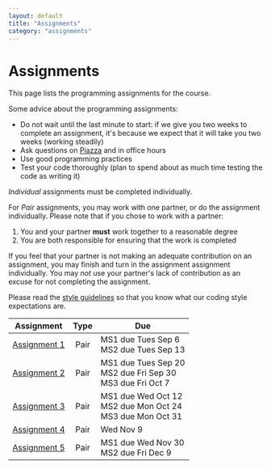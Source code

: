 ```yaml
---
layout: default
title: "Assignments"
category: "assignments"
---
```


# Assignments

This page lists the programming assignments for the course.

Some advice about the programming assignments:

* Do not wait until the last minute to start: if we give you two weeks to complete an assignment, it's because we expect that it will take you two weeks (working steadily)
* Ask questions on [Piazza](https://piazza.com/jhu/fall2022/601229) and in office hours
* Use good programming practices
* Test your code thoroughly (plan to spend about as much time testing the code as writing it)

*Individual* assignments must be completed individually.

For *Pair* assignments, you may work with one partner, or do the assignment individually.
Please note that if you chose to work with a partner:

1. You and your partner **must** work together to a reasonable degree
2. You are both responsible for ensuring that the work is completed

If you feel that your partner is not making an adequate contribution on an
assignment, you may finish and turn in the assignment assignment individually.
You may *not* use your partner's lack of contribution as an excuse for not
completing the assignment.

Please read the [style guidelines](assign/style.html) so that you know what our coding style expectations are.

Assignment | Type | Due
---------- | :--: | ---
[Assignment 1](assign/assign01.html) | Pair | MS1 due Tues Sep 6<br>MS2 due Tues Sep 13
[Assignment 2](assign/assign02.html) | Pair | MS1 due Tues Sep 20<br>MS2 due Fri Sep 30<br>MS3 due Fri Oct 7
[Assignment 3](assign/assign03.html) | Pair | MS1 due Wed Oct 12<br>MS2 due Mon Oct 24<br>MS3 due Mon Oct 31
[Assignment 4](assign/assign04.html) | Pair | Wed Nov 9
[Assignment 5](assign/assign05.html) | Pair | MS1 due Wed Nov 30<br>MS2 due Fri Dec 9
